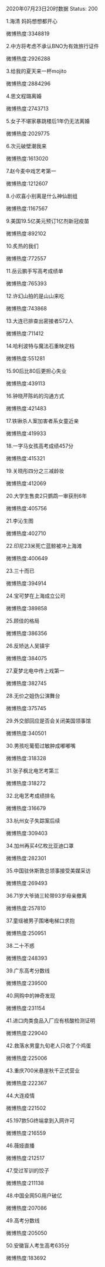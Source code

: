 2020年07月23日20时数据
Status: 200

1.海清 妈妈想想都开心

微博热度:3348819

2.中方将考虑不承认BNO为有效旅行证件

微博热度:2926288

3.给我的夏天来一杯mojito

微博热度:2884296

4.思文程璐离婚

微博热度:2743713

5.女子不堪家暴跳楼后1年仍无法离婚

微博热度:2029775

6.次元破壁潮我来

微博热度:1613020

7.赵今麦中戏艺考第一

微博热度:1212607

8.小欢喜小别离是什么神仙剧组

微博热度:1167567

9.美国19.5亿美元预订1亿剂新冠疫苗

微博热度:892102

10.炙热的我们

微博热度:772557

11.岳云鹏手写高考成绩单

微博热度:765393

12.许幻山拍的是山山来吃

微博热度:743868

13.大连已排查出密接者572人

微博热度:711412

14.哈利波特与魔法石重映定档

微博热度:551281

15.90后比80后更担心失业

微博热度:439113

16.钟晓芹陈屿的沟通方式

微博热度:421483

17.铁锹杀人案加害者系女童近亲

微博热度:419933

18.一字马女孩高考成绩457分

微博热度:415321

19.关晓彤四分之三减龄妆

微博热度:412069

20.大学生售卖2只鹦鹉一审获刑6年

微博热度:405756

21.李沁生图

微博热度:402710

22.印尼23米死亡蓝鲸被冲上海滩

微博热度:400649

23.三十而已

微博热度:394914

24.宝可梦在上海成立公司

微博热度:389858

25.顾佳的格局

微博热度:386356

26.反矫达人吴镇宇

微博热度:384075

27.夏梦北电中传上戏第一

微博热度:382745

28.无价之姐伪公演舞台

微博热度:375745

29.外交部回应是否会关闭美国领事馆

微博热度:340501

30.男孩吃葡萄过敏肿成嘟嘟嘴

微博热度:318328

31.张子枫北电艺考第三

微博热度:318272

32.北电艺考成绩排名

微博热度:316679

33.杭州女子失踪案后续

微博热度:309403

34.加州再买4亿枚比亚迪口罩

微博热度:282301

35.中国驻休斯敦总领事接受美媒采访

微博热度:269493

36.71岁大爷骑三轮带93岁母亲撤离

微博热度:257810

37.童瑶被男子围堵电梯口求抱

微博热度:250951

38.二十不惑

微博热度:248393

39.广东高考分数线

微博热度:239500

40.网购中的神奇发现

微博热度:231154

41.进口肉类食品入厂应有核酸检测证明

微博热度:229040

42.救落水男童九旬老人只收了个鸡蛋

微博热度:225006

43.重庆700米悬崖秋千正式营业

微博热度:222367

44.大连疫情

微博热度:221502

45.197款5G终端拿到入网许可

微博热度:216559

46.薇娅直播

微博热度:212517

47.受过军训的饺子

微博热度:211138

48.中国全网5G用户破亿

微博热度:207086

49.高考分数线

微博热度:205050

50.安徽盲人考生高考635分

微博热度:183692

